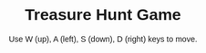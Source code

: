 <!DOCTYPE html>
<html lang="en">
<head>
    <meta charset="UTF-8">
    <meta name="viewport" content="width=device-width, initial-scale=1.0">
    <title>Treasure Hunt Game</title>
    <style>
        body { font-family: Arial, sans-serif; text-align: center; }
        #game-board { display: grid; grid-template-columns: repeat(5, 50px); gap: 5px; margin: 20px auto; width: max-content; }
        .cell { width: 50px; height: 50px; border: 1px solid #000; display: flex; align-items: center; justify-content: center; }
        .player { background-color: blue; color: white; }
        .treasure { background-color: gold; }
        .trap { background-color: red; }
    </style>
</head>
<body>
    <h1>Treasure Hunt Game</h1>
    <p>Use W (up), A (left), S (down), D (right) keys to move.</p>
    <div id="game-board"></div>
    <p id="message"></p>
    <script>
        const size = 5;
        let player = [0, 0];
        let treasure = [Math.floor(Math.random() * size), Math.floor(Math.random() * size)];
        let trap = [Math.floor(Math.random() * size), Math.floor(Math.random() * size)];
        while (trap[0] === treasure[0] && trap[1] === treasure[1]) {
            trap = [Math.floor(Math.random() * size), Math.floor(Math.random() * size)];
        }
        
        function renderBoard() {
            const board = document.getElementById("game-board");
            board.innerHTML = "";
            for (let i = 0; i < size; i++) {
                for (let j = 0; j < size; j++) {
                    const cell = document.createElement("div");
                    cell.classList.add("cell");
                    if (player[0] === i && player[1] === j) cell.classList.add("player");
                    board.appendChild(cell);
                }
            }
        }
        
        function movePlayer(event) {
            const key = event.key.toUpperCase();
            let newPlayer = [...player];
            if (key === 'W' && player[0] > 0) newPlayer[0]--;
            if (key === 'S' && player[0] < size - 1) newPlayer[0]++;
            if (key === 'A' && player[1] > 0) newPlayer[1]--;
            if (key === 'D' && player[1] < size - 1) newPlayer[1]++;
            
            player = newPlayer;
            checkGameState();
            renderBoard();
        }
        
        function checkGameState() {
            const message = document.getElementById("message");
            if (player[0] === trap[0] && player[1] === trap[1]) {
                message.textContent = "Oh no! You stepped on a trap. Game Over!";
                document.removeEventListener("keydown", movePlayer);
            } else if (player[0] === treasure[0] && player[1] === treasure[1]) {
                message.textContent = "Congratulations! You found the treasure!";
                document.removeEventListener("keydown", movePlayer);
            } else {
                let distance = Math.abs(player[0] - treasure[0]) + Math.abs(player[1] - treasure[1]);
                message.textContent = `You feel like the treasure is ${distance} steps away.`;
            }
        }
        
        document.addEventListener("keydown", movePlayer);
        renderBoard();
    </script>
</body>
</html>
